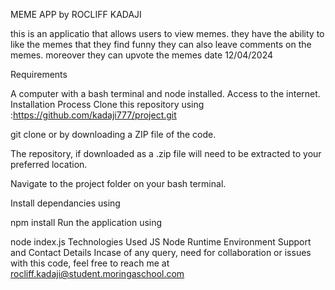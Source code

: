 MEME APP
by ROCLIFF KADAJI

 this is an applicatio that allows users to view memes.
 they have the ability to like the memes that they find funny
 they can also leave comments on the memes.
 moreover they can upvote the memes
 date 12/04/2024

Requirements

A computer with a bash terminal and node installed. Access to the internet. Installation Process Clone this repository using :https://github.com/kadaji777/project.git

git clone or by downloading a ZIP file of the code.

The repository, if downloaded as a .zip file will need to be extracted to your preferred location.

Navigate to the project folder on your bash terminal.

Install dependancies using

npm install Run the application using

node index.js Technologies Used JS Node Runtime Environment Support and Contact Details Incase of any query, need for collaboration or issues with this code, feel free to reach me at rocliff.kadaji@student.moringaschool.com
